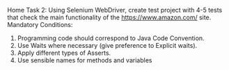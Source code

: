 Home Task 2:
Using Selenium WebDriver, create test project with 4-5 tests that check the main
functionality of the https://www.amazon.com/ site.
Mandatory Conditions:
1) Programming code should correspond to Java Code Convention.
2) Use Waits where necessary (give preference to Explicit waits).
3) Apply different types of Asserts.
4) Use sensible names for methods and variables
 
